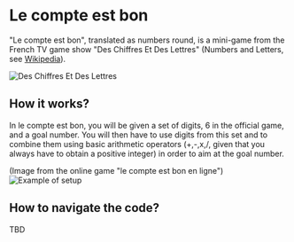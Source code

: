 # Le compte est bon

"Le compte est bon", translated as numbers round, is a mini-game from the French TV game show "Des Chiffres Et Des Lettres" (Numbers and Letters, see [Wikipedia](https://en.wikipedia.org/wiki/Des_chiffres_et_des_lettres#)).

![Des Chiffres Et Des Lettres](https://cdn-s-www.estrepublicain.fr/images/84C03005-8459-4734-9D19-062ED51EB326/NW_detail/reunis-sur-le-plateau-les-anciens-et-les-modernes-photo-afp-1595229080.jpg)

## How it works?

In le compte est bon, you will be given a set of digits, 6 in the official game, and a goal number. You will then have to use digits from this set and to combine them using basic arithmetic operators (+,-,x,/, given that you always have to obtain a positive integer) in order to aim at the goal number.

(Image from the online game "le compte est bon en ligne")
![Example of setup](https://d13z0rswn6sug3.cloudfront.net/media/images/scrapy/logicieleducatif/full/ab8fcbe8fc092c2fcac2dff156e25f7a34e82e14.jpg.width-400.jpg)

## How to navigate the code?

TBD